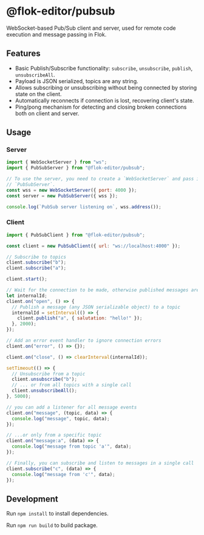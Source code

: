 # @flok-editor/pubsub

WebSocket-based Pub/Sub client and server, used for remote code execution and
message passing in Flok.

## Features

- Basic Publish/Subscribe functionality: `subscribe`, `unsubscribe`, `publish`,
  `unsubscribeAll`.
- Payload is JSON serialized, topics are any string.
- Allows subscribing or unsubscribing without being connected by storing state
  on the client.
- Automatically reconnects if connection is lost, recovering client's state.
- Ping/pong mechanism for detecting and closing broken connections both on
  client and server.

## Usage

### Server

```js
import { WebSocketServer } from "ws";
import { PubSubServer } from "@flok-editor/pubsub";

// To use the server, you need to create a `WebSocketServer` and pass it to
// `PubSubServer`.
const wss = new WebSocketServer({ port: 4000 });
const server = new PubSubServer({ wss });

console.log(`PubSub server listening on`, wss.address());
```

### Client

```js
import { PubSubClient } from "@flok-editor/pubsub";

const client = new PubSubClient({ url: "ws://localhost:4000" });

// Subscribe to topics
client.subscribe("b");
client.subscribe("a");

client.start();

// Wait for the connection to be made, otherwise published messages are discarded.
let internalId;
client.on("open", () => {
  // Publish a message (any JSON serializable object) to a topic
  internalId = setInterval(() => {
    client.publish("a", { salutation: "hello!" });
  }, 2000);
});

// Add an error event handler to ignore connection errors
client.on("error", () => {});

client.on("close", () => clearInterval(internalId));

setTimeout(() => {
  // Unsubscribe from a topic
  client.unsubscribe("b");
  // ... or from all topics with a single call
  client.unsubscribeAll();
}, 5000);

// you can add a listener for all message events
client.on("message", (topic, data) => {
  console.log("message", topic, data);
});

// ...or only from a specific topic
client.on("message:a", (data) => {
  console.log("message from topic 'a'", data);
});

// Finally, you can subscribe and listen to messages in a single call
client.subscribe("c", (data) => {
  console.log("message from 'c'", data);
});
```

## Development

Run `npm install` to install dependencies.

Run `npm run build` to build package.
